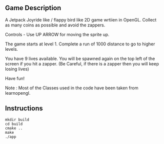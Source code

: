 ## Game Description

A Jetpack Joyride like / flappy bird like 2D game wrtiien in OpenGL. Collect as many coins as possible and avoid the zappers.

Controls - Use UP ARROW for moving the sprite up.

The game starts at level 1. Complete a run of 1000 distance to go to higher levels.

You have 9 lives available. You will be spawned again on the top left of the screen if you hit a zapper. (Be Careful, if there is a zapper then you will keep losing lives)

Have fun!

Note : Most of the Classes used in the code have been taken from learnopengl.


## Instructions

```
mkdir build
cd build
cmake ..
make
./app
```
